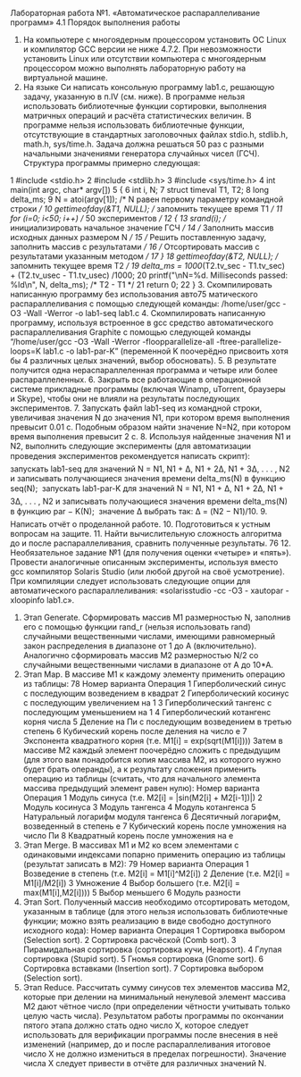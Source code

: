 Лабораторная работа №1. «Автоматическое распараллеливание программ»
4.1 Порядок выполнения работы
1. На компьютере с многоядерным процессором установить ОС Linux
и компилятор GCC версии не ниже 4.7.2. При невозможности установить Linux или отсутствии компьютера с многоядерным процессором можно выполнять лабораторную работу на виртуальной машине.
2. На языке Cи написать консольную программу lab1.c, решающую
задачу, указанную в п.IV (см. ниже). В программе нельзя использовать библиотечные функции сортировки, выполнения матричных
операций и расчёта статистических величин. В программе нельзя
использовать библиотечные функции, отсутствующие в стандартных заголовочных файлах stdio.h, stdlib.h, math.h, sys/time.h. Задача
должна решаться 50 раз с разными начальными значениями генератора случайных чисел (ГСЧ). Структура программы примерно
следующая:

1 #include <stdio.h>
2 #include <stdlib.h>
3 #include <sys/time.h>
4 int main(int argc, char* argv[])
5 {
6 int i, N;
7 struct timeval T1, T2;
8 long delta_ms;
9 N = atoi(argv[1]); /* N равен первому параметру командной строки */
10 gettimeofday(&T1, NULL); /* запомнить текущее время T1 */
11 for (i=0; i<50; i++) /* 50 экспериментов */
12 {
13 srand(i); /* инициализировать начальное значение ГСЧ */
14 /* Заполнить массив исходных данных размером N */
15 /* Решить поставленную задачу, заполнить массив с результатами
*/
16 /* Отсортировать массив с результатами указанным методом */
17 }
18 gettimeofday(&T2, NULL); /* запомнить текущее время T2 */
19 delta_ms = 1000*(T2.tv_sec - T1.tv_sec) + (T2.tv_usec - T1.tv_usec)
/1000;
20 printf("\nN=%d. Milliseconds passed: %ld\n", N, delta_ms); /* T2 -
T1 */
21 return 0;
22 }
3. Скомпилировать написанную программу без использования авто75
матического распараллеливания с помощью следующей команды:
/home/user/gcc -O3 -Wall -Werror -o lab1-seq lab1.c
4. Скомпилировать написанную программу, используя встроенное в
gcc средство автоматического распараллеливания Graphite с помощью следующей команды “/home/user/gcc -O3 -Wall -Werror -floopparallelize-all -ftree-parallelize-loops=K lab1.c -o lab1-par-K” (переменной K поочерёдно присвоить хотя бы 4 различных целых значений, выбор обосновать).
5. В результате получится одна нераспараллеленная программа и четыре или более распараллеленных.
6. Закрыть все работающие в операционной системе прикладные программы (включая Winamp, uTorrent, браузеры и Skype), чтобы они
не влияли на результаты последующих экспериментов.
7. Запускать файл lab1-seq из командной строки, увеличивая значения
N до значения N1, при котором время выполнения превысит 0.01
с. Подобным образом найти значение N=N2, при котором время
выполнения превысит 2 с.
8. Используя найденные значения N1 и N2, выполнить следующие
эксперименты (для автоматизации проведения экспериментов рекомендуется написать скрипт):
 запускать lab1-seq для значений
N = N1, N1 + ∆, N1 + 2∆, N1 + 3∆, . . . , N2 и записывать получающиеся значения времени delta_ms(N) в
функцию seq(N);
 запускать lab1-par-K для значений
N = N1, N1 + ∆, N1 + 2∆, N1 + 3∆, . . . , N2 и записывать получающиеся значения времени delta_ms(N) в
функцию par − K(N);
 значение ∆ выбрать так: ∆ = (N2 − N1)/10.
9. Написать отчёт о проделанной работе.
10. Подготовиться к устным вопросам на защите.
11. Найти вычислительную сложность алгоритма до и после распараллеливания, сравнить полученные результаты.
76
12. Необязательное задание №1 (для получения оценки «четыре» и «пять»). Провести аналогичные описанным эксперименты, используя вместо gcc компилятор Solaris Studio
(или любой другой на своё усмотрение). При компиляции следует использовать следующие опции для автоматического распараллеливания: «solarisstudio -cc -O3 -
xautopar -xloopinfo lab1.c».

1. Этап Generate. Сформировать массив М1 размерностью N, заполнив его с помощью функции rand_r (нельзя использовать rand) случайными вещественными числами, имеющими равномерный закон
распределения в диапазоне от 1 до A (включительно). Аналогично
сформировать массив М2 размерностью N/2 со случайными вещественными числами в диапазоне от А до 10*А.
2. Этап Map. В массиве М1 к каждому элементу применить операцию из таблицы:
78
Номер
варианта
Операция
1
Гиперболический синус с последующим
возведением в квадрат
2
Гиперболический косинус с последующим
увеличением на 1
3
Гиперболический тангенс с последующим
уменьшением на 1
4
Гиперболический котангенс
корня числа
5
Деление на Пи с последующим возведением
в третью степень
6
Кубический корень после деления
на число e
7
Экспонента квадратного корня
(т.е. M1[i] = exp(sqrt(M1[i])))
Затем в массиве М2 каждый элемент поочерёдно сложить с предыдущим (для этого вам понадобится копия массива М2, из которого
нужно будет брать операнды), а к результату сложения применить
операцию из таблицы (считать, что для начального элемента массива предыдущий элемент равен нулю):
Номер
варианта
Операция
1 Модуль синуса (т.е. M2[i] = |sin(M2[i] + M2[i-1])|)
2 Модуль косинуса
3 Модуль тангенса
4 Модуль котангенса
5 Натуральный логарифм модуля тангенса
6 Десятичный логарифм, возведенный в степень e
7 Кубический корень после умножения на число Пи
8 Квадратный корень после умножения на e
3. Этап Merge. В массивах М1 и М2 ко всем элементами с одинаковыми индексами попарно применить операцию из таблицы (результат записать в М2):
79
Номер
варианта
Операция
1 Возведение в степень (т.е. M2[i] = M1[i]^M2[i])
2 Деление (т.е. M2[i] = M1[i]/M2[i])
3 Умножение
4 Выбор большего (т.е. M2[i] = max(M1[i],M2[i])))
5 Выбор меньшего
6 Модуль разности
4. Этап Sort. Полученный массив необходимо отсортировать методом, указанным в таблице (для этого нельзя использовать библиотечные функции; можно взять реализацию в виде свободно доступного исходного кода):
Номер
варианта
Операция
1 Сортировка выбором (Selection sort).
2 Сортировка расчёской (Comb sort).
3
Пирамидальная сортировка (сортировка кучи,
Heapsort).
4 Глупая сортировка (Stupid sort).
5 Гномья сортировка (Gnome sort).
6 Сортировка вставками (Insertion sort).
7 Сортировка выбором (Selection sort).
5. Этап Reduce. Рассчитать сумму синусов тех элементов массива
М2, которые при делении на минимальный ненулевой элемент массива М2 дают чётное число (при определении чётности учитывать только целую часть числа). Результатом работы программы по
окончании пятого этапа должно стать одно число X, которое следует использовать для верификации программы после внесения в
неё изменений (например, до и после распараллеливания итоговое
число X не должно измениться в пределах погрешности). Значение
числа X следует привести в отчёте для различных значений N.
